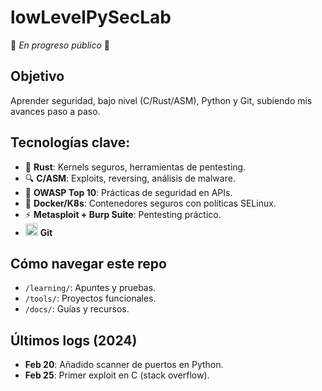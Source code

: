 # lowLevelPySecLab
🚧 *En progreso público* 🚧  

## Objetivo  
Aprender seguridad, bajo nivel (C/Rust/ASM), Python y Git, subiendo mis avances paso a paso.  
## Tecnologías clave:  
- 🦀 **Rust**: Kernels seguros, herramientas de pentesting.  
- 🔍 **C/ASM**: Exploits, reversing, análisis de malware.  
- 🔐 **OWASP Top 10**: Prácticas de seguridad en APIs.  
- 🐋 **Docker/K8s**: Contenedores seguros con políticas SELinux.  
- ⚡ **Metasploit + Burp Suite**: Pentesting práctico.
- <img title="Git" alt="Git Icon" src="https://img.icons8.com/?size=256&id=20906&format=png" height=20> **Git**

## Cómo navegar este repo  
- `/learning/`: Apuntes y pruebas.  
- `/tools/`: Proyectos funcionales.  
- `/docs/`: Guías y recursos.  

## Últimos logs (2024)  
- **Feb 20**: Añadido scanner de puertos en Python.  
- **Feb 25**: Primer exploit en C (stack overflow).  
